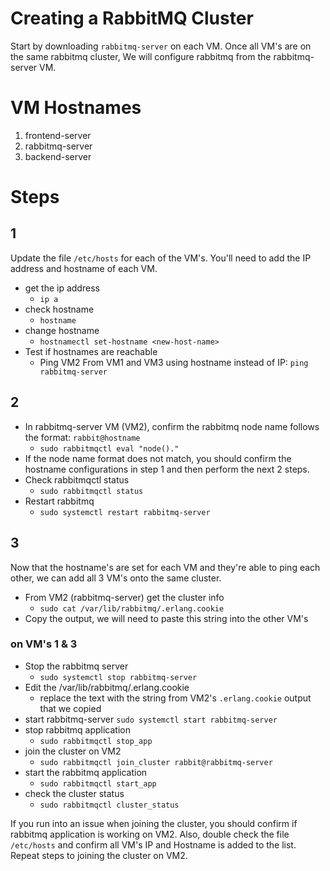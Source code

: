 # Creating a RabbitMQ Cluster
Start by downloading `rabbitmq-server` on each VM. Once all VM's are on the same rabbitmq cluster, We will configure rabbitmq from the rabbitmq-server VM.

# VM Hostnames
1. frontend-server
2. rabbitmq-server
3. backend-server

# Steps

## 1
Update the file `/etc/hosts` for each of the VM's. You'll need to add the IP address and hostname of each VM.

* get the ip address 
	- `ip a`
* check hostname
	- `hostname`
* change hostname
	- `hostnamectl set-hostname <new-host-name>`
* Test if hostnames are reachable
	- Ping VM2 From VM1 and VM3 using hostname instead of IP: `ping rabbitmq-server`

## 2
* In rabbitmq-server VM (VM2), confirm the rabbitmq node name follows the format: `rabbit@hostname`
	- `sudo rabbitmqctl eval "node()."`
* If the node name format does not match, you should confirm the hostname configurations in step 1 and then perform the next 2 steps. 
* Check rabbitmqctl status
	- `sudo rabbitmqctl status`
* Restart rabbitmq
	- `sudo systemctl restart rabbitmq-server`

## 3
Now that the hostname's are set for each VM and they're able to ping each other, we can add all 3 VM's onto the same cluster.

* From VM2 (rabbitmq-server) get the cluster info
	- `sudo cat /var/lib/rabbitmq/.erlang.cookie`
* Copy the output, we will need to paste this string into the other VM's

### on VM's 1 & 3
* Stop the rabbitmq server
	- `sudo systemctl stop rabbitmq-server`
* Edit the /var/lib/rabbitmq/.erlang.cookie
	- replace the text with the string from VM2's `.erlang.cookie` output that we copied
* start rabbitmq-server
	`sudo systemctl start rabbitmq-server`
* stop rabbitmq application
	- `sudo rabbitmqctl stop_app`
* join the cluster on VM2
	- `sudo rabbitmqctl join_cluster rabbit@rabbitmq-server`
* start the rabbitmq application
	- `sudo rabbitmqctl start_app`
* check the cluster status
	- `sudo rabbitmqctl cluster_status`

If you run into an issue when joining the cluster, you should confirm if rabbitmq application is working on VM2. Also, double check the file `/etc/hosts` and confirm all VM's IP and Hostname is added to the list. Repeat steps to joining the cluster on VM2.
